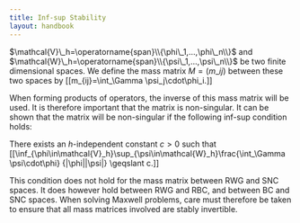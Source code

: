 ```yaml
---
title: Inf-sup Stability
layout: handbook
---
```

$\mathcal{V}\_h=\operatorname{span}\\{\phi\_1,...,\phi\_n\\}$
and
$\mathcal{W}\_h=\operatorname{span}\\{\psi\_1,...,\psi\_n\\}$
be two finite dimensional spaces. We define the mass matrix
$M=(m\_{ij})$
between these two spaces by
[[m\_{ij}=\int\_\Gamma \psi\_j\cdot\phi\_i.]]

When forming products of operators, the inverse of this mass matrix will be used. It is therefore
important that the matrix is non-singular. It can be shown that the matrix will be non-singular
if the following inf-sup condition holds:

There exists an $h$-independent constant $c>0$ such that
[[\inf\_{\phi\in\mathcal{V}\_h}\sup\_{\psi\in\mathcal{W}\_h}\frac{\int\_\Gamma \psi\cdot\phi}
{\|\phi\|\|\psi\|}
\geqslant c.]]

This condition does not hold for the mass matrix between RWG and SNC spaces. It does however
hold between RWG and RBC, and between BC and SNC spaces. When solving Maxwell problems, care
must therefore be taken to ensure that all mass matrices involved are stably invertible.
